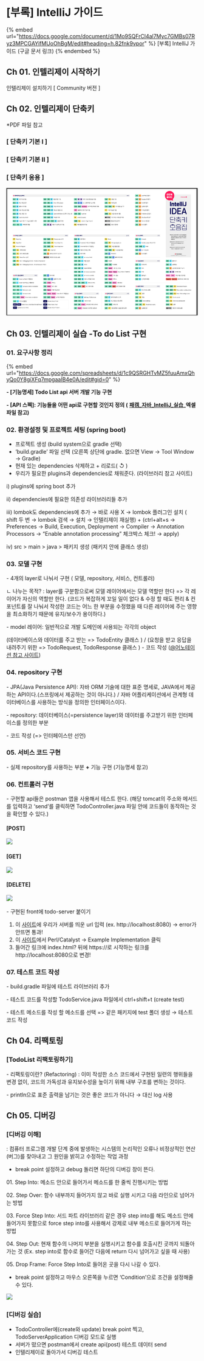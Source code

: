 # \[부록] IntelliJ 가이드

{% embed url="https://docs.google.com/document/d/1Mo9SQFrCl4al7Myc7GMBs07Ryz3MPCGAYifMUoOhBgM/edit#heading=h.82fnk9vpor" %}
\[부록] IntelliJ 가이드 (구글 문서 링크)
{% endembed %}

## Ch 01. 인텔리제이 시작하기

인텔리제이 설치하기 \[ Community 버전 ]

## Ch 02. 인텔리제이 단축키

\*PDF 파일 참고

### \[ 단축키 기본 I ]

### \[ 단축키 기본 II ]

### \[ 단축키 응용 ]

![](.gitbook/assets/image.png)

## Ch 03. 인텔리제이 실습 -To do List 구현

### 01. 요구사항 정리

{% embed url="https://docs.google.com/spreadsheets/d/1c9QSRGHTvMZ5fuuAmxQhyQo0Y8giXFq7mpgaaIB4e0A/edit#gid=0" %}

&#x20;**- \[기능명세] Todo List api 서버 개발 기능 구현**

&#x20;**- \[API 스펙]: 기능들을 어떤 api로 구현할 것인지 정의 (** [**패캠\_자바\_IntelliJ\_실습**](https://docs.google.com/spreadsheets/u/0/d/1KQbqeMOU0VjEr5DQzD7coKMtEuEkHgrxLYaQTEQ9t9o/edit)**\_엑셀파일 참고)**

### **02.** 환경설정 및 프로젝트 세팅 (spring boot)

* 프로젝트 생성 (build system으로 gradle 선택)
* ‘build.gradle’ 파일 선택 (오른쪽 상단에 gradle. 없으면 View → Tool Window → Gradle)
* 현재 있는 dependencies 삭제하고 + 리로드( ↺ )
* 우리가 필요한 plugins과 dependencies로 채워준다. (라이브러리 참고 사이트)

&#x20;i) plugins에 spring boot 추가&#x20;

ii) dependencies에 필요한 의존성 라이브러리들 추가&#x20;

iii) lombok도 dependencies에 추가 → 바로 사용 X → lombok 플러그인 설치 ( shift 두 번 → lombok 검색 → 설치 → 인텔리제이 재실행) + (ctrl+alt+s → Preferences → Build, Execution, Deployment → Compiler → Annotation Processors → “Enable annotation processing” 체크박스 체크! → apply)&#x20;

iv) src > main > java > 패키지 생성 (패키지 안에 클래스 생성)

### **03. 모델 구현**

\- 4개의 layer로 나눠서 구현 ( 모델, repository, 서비스, 컨트롤러)

&#x20; ㄴ 나누는 목적? : layer를 구분함으로써 모델 레이어에서는 모델 역할만 한다 => 각 레이어가 자신의 역할만 한다. (코드가 복잡하게 꼬일 일이 없다 & 수정 할 때도 편리 & 컨포넌트를 잘 나눠서 작성한 코드는 어느 한 부분을 수정했을 때 다른 레이어에 주는 영향을 최소화하기 때문에 유지/보수가 용이하다.)

\- model 레이어: 일반적으로 개발 도메인에 사용되는 각각의 object

&#x20; (데이터베이스와 데이터를 주고 받는 => TodoEntity 클래스 ) / (요청을 받고 응답을 내려주기 위한 => TodoRequest, TodoResponse 클래스 ) - 코드 작성 ([@어노테이션 참고 사이트](https://melonicedlatte.com/2021/07/18/182600.html))

### 04. repository 구현

\- JPA(Java Persistence API): 자바 ORM 기술에 대한 표준 명세로, JAVA에서 제공하는 API이다.(스프링에서 제공하는 것이 아니다.) / 자바 어플리케이션에서 관계형 데이터베이스를 사용하는 방식을 정의한 인터페이스이다.

\- repository: 데이터베이스(=persistence layer)와 데이터를 주고받기 위한 인터페이스를 정의한 부분

\- 코드 작성 (=> 인터페이스만 선언)

### **05. 서비스 코드 구현**

\- 실제 repository를 사용하는 부분 **+** 기능 구현 (기능명세 참고)

### 06. 컨트롤러 구현&#x20;

&#x20;\- 구현할 api들은 postman 앱을 사용해서 테스트 한다. (해당 tomcat의 주소와 메서드를 입력하고 ‘send’를 클릭하면 TodoController.java 파일 안에 코드들이 동작하는 것을 확인할 수 있다.)

#### **\[POST]**

![](https://lh5.googleusercontent.com/QIpzpZDRrzCGBXR8w1U\_bK8Ao-BEc2KUeCpTVwkoO3oWPx9nHyoo7FTDQVP01a4rxFmMR3od9FtF-GBT9LbStFPqs5cGiPjVMcc\_Z5tqlBT2u1998kvJOShEsQCtEvBlRVGdlj44RlfIiWUNLw)

#### **\[GET]**

![](https://lh6.googleusercontent.com/u77ou9KSwDXt0tdgWE5giodGK4Wcaqf6ByCg\_hf8rIV8FL5NuJU0nCDKSYprMoTwlr7yBNJuyUuo8kMsqKHU3NvsFhxSqoWIUyl3l8eggvWdakxdcEcxg9esXnIP9azfRrbH03IwlH4ccFH1cQ)

#### **\[DELETE]**

![](https://lh3.googleusercontent.com/PXxjtZQK2PjS93tMMFT1-slZVYuMReZGl1FpocMdiRPr1VzOCGCff\_LueB6Yuit7wLMRKfGKY3FmKcG-OameLWsD\_n7k848SwF0d3\_0eATfjWsoRSOX5gYSvSQveWm-nlzA4YaIoUSyH4xPl7g)

\- 구현된 front에 todo-server 붙이기

1. 이 [사이트](https://www.todobackend.com/specs/index.html)에 우리가 서버를 띄운 url 입력 (ex. http://localhost:8080) → error가 안뜨면 통과!
2. 이 [사이트](https://www.todobackend.com/)에서 Perl/Catalyst → Example Implementation 클릭
3. 들어간 링크에 index.html? 뒤에 https://로 시작하는 링크를 http://localhost:8080으로 변경!

### 07. 테스트 코드 작성&#x20;

\- build.gradle 파일에 테스트 라이브러리 추가

\- 테스트 코드를 작성할 TodoService.java 파일에서 ctrl+shift+t (create test)

\- 테스트 메소드를 작성 할 메소드를 선택 => 같은 패키지에 test 폴더 생성 → 테스트 코드 작성

## Ch 04. 리팩토링

### **\[TodoList 리팩토링하기]**

\- 리팩토링이란? (Refactoring) : 이미 작성한 소스 코드에서 구현된 일련의 행위들을 변경 없이, 코드의 가독성과 유지보수성을 높이기 위해 내부 구조를 변하는 것이다.

\- println으로 표준 출력을 남기는 것은 좋은 코드가 아니다 → 대신 log 사용

## Ch 05. 디버깅

### \[디버깅 이해]

&#x20; : 컴퓨터 프로그램 개발 단계 중에 발생하는 시스템의 논리적인 오류나 비정상적인 연산(버그)를 찾아내고 그 원인을 밝히고 수정하는 작업 과정

* break point 설정하고 debug 돌리면 하단의 디버깅 창이 뜬다.&#x20;

01\. Step Into: 메소드 안으로 들어가서 메소드를 한 줄씩 진행시키는 방법&#x20;

02\. Step Over: 함수 내부까지 들어가지 않고 바로 실행 시키고 다음 라인으로 넘어가는 방법&#x20;

03\. Force Step Into: 서드 파트 라이브러리 같은 경우 step into를 해도 메소드 안에 들어가지 못함으로 force step into를 사용해서 강제로 내부 메소드로 들어가게 하는 방법&#x20;

04\. Step Out: 현재 함수의 나머지 부분을 실행시키고 함수를 호출시킨 곳까지 되돌아가는 것 (Ex. step into로 함수로 들어간 다음에 return 다시 넘어가고 싶을 때 사용)&#x20;

05\. Drop Frame: Force Step Into로 들어온 곳을 다시 나갈 수 있다.

* break point 설정하고 마우스 오른쪽을 누르면 ‘Condition’으로 조건을 설정해줄 수 있다.

![](https://lh3.googleusercontent.com/n2Tv10FW8Gz3iIc4lgh-XKL8WoWiy\_W4NKZEtqpe-Nd4SHBreUaoB10QgAoHmaznyPOfZNC2j2AvrLSAQiHGrsg3TJcCjoenq-Oww68IStzkLHfaHVOAAc6gPawXsmu4hUUBwyGRymDJMiNeGw)

### \[디버깅 실습]

* TodoController에(create와 update) break point 찍고, TodoServerApplication 디버깅 모드로 실행
* 서버가 떴으면 postman에서 create api(post) 테스트 데이터 send
* 인텔리제이로 돌아가서 디버깅 테스트
